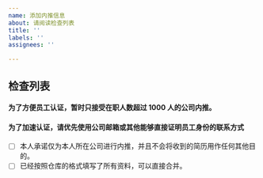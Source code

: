 ```yaml
---
name: 添加内推信息
about: 请阅读检查列表
title: ''
labels: ''
assignees: ''

---
```


## 检查列表

#### 为了方便员工认证，暂时只接受在职人数超过 1000 人的公司内推。
#### 为了加速认证，请优先使用公司邮箱或其他能够直接证明员工身份的联系方式

- [ ] 本人承诺仅为本人所在公司进行内推，并且不会将收到的简历用作任何其他目的。
- [ ] 已经按照仓库的格式填写了所有资料，可以直接合并。
